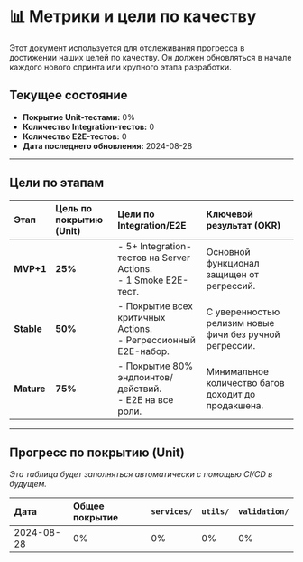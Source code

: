 # 📊 Метрики и цели по качеству

Этот документ используется для отслеживания прогресса в достижении наших целей по качеству. Он должен обновляться в начале каждого нового спринта или крупного этапа разработки.

## Текущее состояние

*   **Покрытие Unit-тестами:** 0%
*   **Количество Integration-тестов:** 0
*   **Количество E2E-тестов:** 0
*   **Дата последнего обновления:** 2024-08-28

---

## Цели по этапам

| Этап     | Цель по покрытию (Unit) | Цели по Integration/E2E                                | Ключевой результат (OKR)                                   |
| :------- | :---------------------- | :----------------------------------------------------- | :--------------------------------------------------------- |
| **MVP+1** | **25%**                 | - 5+ Integration-тестов на Server Actions.<br>- 1 Smoke E2E-тест. | Основной функционал защищен от регрессий.                  |
| **Stable** | **50%**                 | - Покрытие всех критичных Actions.<br>- Регрессионный E2E-набор. | С уверенностью релизим новые фичи без ручной регрессии.    |
| **Mature** | **75%**                 | - Покрытие 80% эндпоинтов/действий.<br>- E2E на все роли. | Минимальное количество багов доходит до продакшена.        |

---

## Прогресс по покрытию (Unit)

*Эта таблица будет заполняться автоматически с помощью CI/CD в будущем.*

| Дата       | Общее покрытие | `services/` | `utils/` | `validation/` |
| :--------- | :------------- | :---------- | :------- | :------------ |
| 2024-08-28 | 0%             | 0%          | 0%       | 0%            |
